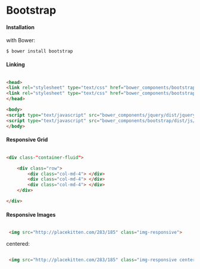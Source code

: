 Bootstrap
=========

#### Installation

with Bower:

	$ bower install bootstrap

#### Linking

``` html

<head>
<link rel="stylesheet" type="text/css" href="bower_components/bootstrap/dist/css/bootstrap.min.css">
<link rel="stylesheet" type="text/css" href="bower_components/bootstrap/dist/css/bootstrap-theme.min.css">
</head>

<body>
<script type="text/javascript" src="bower_components/jquery/dist/jquery.min.js"></script>
<script type="text/javascript" src="bower_components/bootstrap/dist/js/bootstrap.min.js"></script>
</body>

```	


#### Responsive Grid

``` html

<div class-"container-fluid">

	<div class="row">
		<div class="col-md-4"> </div>
		<div class="col-md-4"> </div>
		<div class="col-md-4"> </div>
	</div>

</div>

```

#### Responsive Images

``` html

 <img src="http://placekitten.com/283/185" class="img-responsive">

```

centered:

``` html

 <img src="http://placekitten.com/283/185" class="img-responsive center-block">

```

